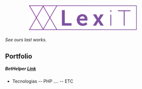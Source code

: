 <p align="center">
  <img src="/lexit.svg" width="350px" />
</p>

###### See ours last works.

## Portfolio
##### BetHelper [Link](https://bethelper)
- Tecnologias
-- PHP ....
-- ETC
